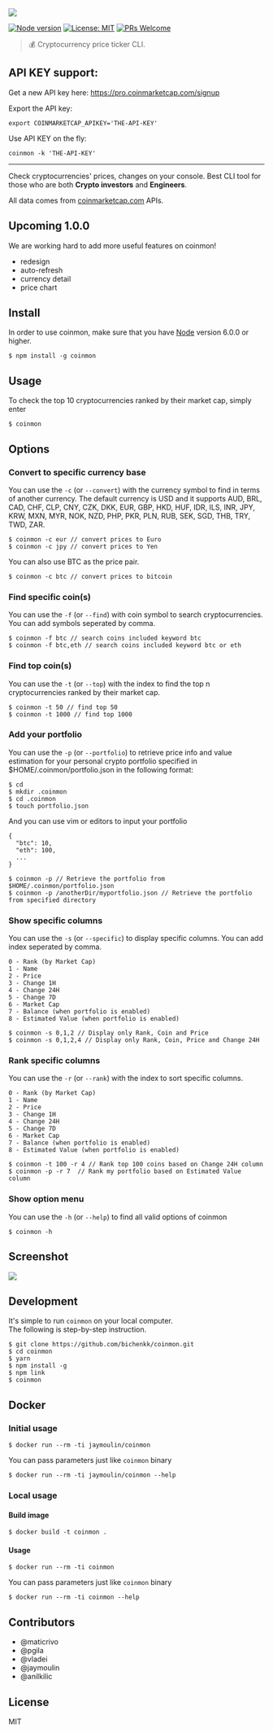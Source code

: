 
<img src="https://raw.githubusercontent.com/bichenkk/coinmon/master/logo.png">

[![Node version](https://img.shields.io/badge/node.js-%3E=_6.0-green.svg)](http://nodejs.org/download/)
[![License: MIT](https://img.shields.io/badge/License-MIT-blue.svg)](https://opensource.org/licenses/MIT)
[![PRs Welcome](https://img.shields.io/badge/PRs-welcome-brightgreen.svg)](http://makeapullrequest.com)

> 💰 Cryptocurrency price ticker CLI.


## API KEY support: 

Get a new API key here: https://pro.coinmarketcap.com/signup

Export the API key: 
```
export COINMARKETCAP_APIKEY='THE-API-KEY'
```

Use API KEY on the fly:

```
coinmon -k 'THE-API-KEY'
```
-----

Check cryptocurrencies' prices, changes on your console.
Best CLI tool for those who are both **Crypto investors** and **Engineers**.

All data comes from [coinmarketcap.com](https://coinmarketcap.com/) APIs.

## Upcoming 1.0.0
We are working hard to add more useful features on coinmon!
* redesign
* auto-refresh
* currency detail
* price chart

## Install

In order to use coinmon, make sure that you have [Node](https://nodejs.org/) version 6.0.0 or higher.

```
$ npm install -g coinmon
```

## Usage

To check the top 10 cryptocurrencies ranked by their market cap, simply enter
```
$ coinmon
```

## Options

### Convert to specific currency base

You can use the `-c` (or `--convert`) with the currency symbol to find in terms of another currency.
The default currency is USD and it supports AUD, BRL, CAD, CHF, CLP, CNY, CZK, DKK, EUR, GBP, HKD, HUF, IDR, ILS, INR, JPY, KRW, MXN, MYR, NOK, NZD, PHP, PKR, PLN, RUB, SEK, SGD, THB, TRY, TWD, ZAR.

```
$ coinmon -c eur // convert prices to Euro
$ coinmon -c jpy // convert prices to Yen
```

You can also use BTC as the price pair.

```
$ coinmon -c btc // convert prices to bitcoin
```

### Find specific coin(s)

You can use the `-f` (or `--find`) with coin symbol to search cryptocurrencies. You can add symbols seperated by comma.

```
$ coinmon -f btc // search coins included keyword btc
$ coinmon -f btc,eth // search coins included keyword btc or eth
```

### Find top coin(s)

You can use the `-t` (or `--top`) with the index to find the top n cryptocurrencies ranked by their market cap.

```
$ coinmon -t 50 // find top 50
$ coinmon -t 1000 // find top 1000
```

### Add your portfolio

You can use the `-p` (or `--portfolio`) to retrieve price info and value estimation for your personal crypto portfolio specified in $HOME/.coinmon/portfolio.json in the following format:

```
$ cd
$ mkdir .coinmon
$ cd .coinmon
$ touch portfolio.json
```

And you can use vim or editors to input your portfolio

```
{
  "btc": 10,
  "eth": 100,
  ...
}
```

```
$ coinmon -p // Retrieve the portfolio from $HOME/.coinmon/portfolio.json
$ coinmon -p /anotherDir/myportfolio.json // Retrieve the portfolio from specified directory
```

### Show specific columns

You can use the `-s` (or `--specific`) to display specific columns. You can add index seperated by comma.

```
0 - Rank (by Market Cap)
1 - Name
2 - Price
3 - Change 1H
4 - Change 24H
5 - Change 7D
6 - Market Cap
7 - Balance (when portfolio is enabled)
8 - Estimated Value (when portfolio is enabled)
```

```
$ coinmon -s 0,1,2 // Display only Rank, Coin and Price
$ coinmon -s 0,1,2,4 // Display only Rank, Coin, Price and Change 24H
```

### Rank specific columns

You can use the `-r` (or `--rank`) with the index to sort specific columns.

```
0 - Rank (by Market Cap)
1 - Name
2 - Price
3 - Change 1H
4 - Change 24H
5 - Change 7D
6 - Market Cap
7 - Balance (when portfolio is enabled)
8 - Estimated Value (when portfolio is enabled)
```

```
$ coinmon -t 100 -r 4 // Rank top 100 coins based on Change 24H column
$ coinmon -p -r 7  // Rank my portfolio based on Estimated Value column
```

### Show option menu

You can use the `-h` (or `--help`) to find all valid options of coinmon

```
$ coinmon -h
```

## Screenshot

<img src="https://raw.githubusercontent.com/bichenkk/coinmon/master/screenshot.png">

## Development

It's simple to run `coinmon` on your local computer.  
The following is step-by-step instruction.

```
$ git clone https://github.com/bichenkk/coinmon.git
$ cd coinmon
$ yarn
$ npm install -g
$ npm link
$ coinmon
```

## Docker

### Initial usage

```
$ docker run --rm -ti jaymoulin/coinmon
```

You can pass parameters just like `coinmon` binary

```
$ docker run --rm -ti jaymoulin/coinmon --help
```

### Local usage

#### Build image

```
$ docker build -t coinmon .
```

#### Usage

```
$ docker run --rm -ti coinmon
```

You can pass parameters just like `coinmon` binary

```
$ docker run --rm -ti coinmon --help
```

## Contributors

* @maticrivo 
* @pgila 
* @vladei 
* @jaymoulin
* @anilkilic

## License

MIT
